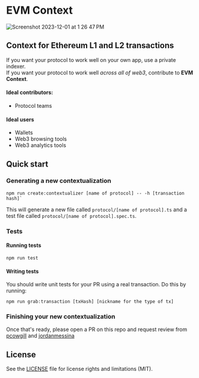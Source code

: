 # EVM Context

![Screenshot 2023-12-01 at 1 26 47 PM](https://github.com/waterfall-mkt/curta-write-ups/assets/26611339/d8e17298-c339-43f8-a0e8-52e91caaa5e8)

## Context for Ethereum L1 and L2 transactions

If you want your protocol to work well on your own app, use a private indexer.<br/>
If you want your protocol to work well _across all of web3_, contribute to **EVM Context**.

#### Ideal contributors:

- Protocol teams

#### Ideal users

- Wallets
- Web3 browsing tools
- Web3 analytics tools

## Quick start

### Generating a new contextualization

```
npm run create:contextualizer [name of protocol] -- -h [transaction hash]`
```

This will generate a new file called `protocol/[name of protocol].ts` and a test file called `protocol/[name of protocol].spec.ts`.

### Tests

#### Running tests

```
npm run test
```

#### Writing tests

You should write unit tests for your PR using a real transaction. Do this by running:

```
npm run grab:transaction [txHash] [nickname for the type of tx]
```

### Finishing your new contextualization

Once that's ready, please open a PR on this repo and request review from [pcowgill](https://github.com/pcowgill) and [jordanmessina](https://github.com/jordanmessina)

## License

See the [LICENSE](LICENSE.md) file for license rights and limitations (MIT).
